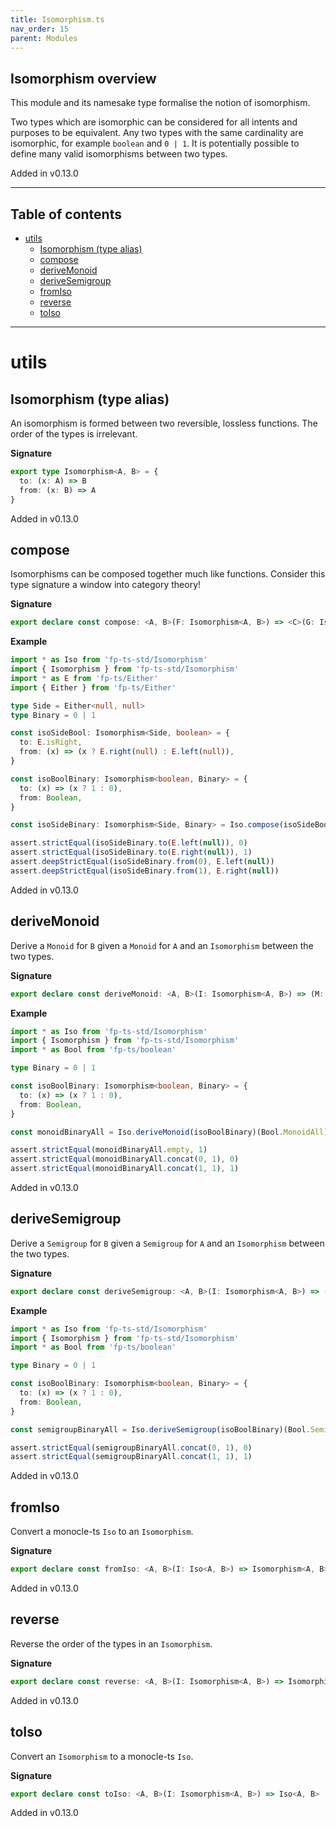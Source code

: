 ```yaml
---
title: Isomorphism.ts
nav_order: 15
parent: Modules
---
```


## Isomorphism overview

This module and its namesake type formalise the notion of isomorphism.

Two types which are isomorphic can be considered for all intents and
purposes to be equivalent. Any two types with the same cardinality are
isomorphic, for example `boolean` and `0 | 1`. It is potentially possible to
define many valid isomorphisms between two types.

Added in v0.13.0

---

<h2 class="text-delta">Table of contents</h2>

- [utils](#utils)
  - [Isomorphism (type alias)](#isomorphism-type-alias)
  - [compose](#compose)
  - [deriveMonoid](#derivemonoid)
  - [deriveSemigroup](#derivesemigroup)
  - [fromIso](#fromiso)
  - [reverse](#reverse)
  - [toIso](#toiso)

---

# utils

## Isomorphism (type alias)

An isomorphism is formed between two reversible, lossless functions. The
order of the types is irrelevant.

**Signature**

```ts
export type Isomorphism<A, B> = {
  to: (x: A) => B
  from: (x: B) => A
}
```

Added in v0.13.0

## compose

Isomorphisms can be composed together much like functions. Consider this
type signature a window into category theory!

**Signature**

```ts
export declare const compose: <A, B>(F: Isomorphism<A, B>) => <C>(G: Isomorphism<B, C>) => Isomorphism<A, C>
```

**Example**

```ts
import * as Iso from 'fp-ts-std/Isomorphism'
import { Isomorphism } from 'fp-ts-std/Isomorphism'
import * as E from 'fp-ts/Either'
import { Either } from 'fp-ts/Either'

type Side = Either<null, null>
type Binary = 0 | 1

const isoSideBool: Isomorphism<Side, boolean> = {
  to: E.isRight,
  from: (x) => (x ? E.right(null) : E.left(null)),
}

const isoBoolBinary: Isomorphism<boolean, Binary> = {
  to: (x) => (x ? 1 : 0),
  from: Boolean,
}

const isoSideBinary: Isomorphism<Side, Binary> = Iso.compose(isoSideBool)(isoBoolBinary)

assert.strictEqual(isoSideBinary.to(E.left(null)), 0)
assert.strictEqual(isoSideBinary.to(E.right(null)), 1)
assert.deepStrictEqual(isoSideBinary.from(0), E.left(null))
assert.deepStrictEqual(isoSideBinary.from(1), E.right(null))
```

Added in v0.13.0

## deriveMonoid

Derive a `Monoid` for `B` given a `Monoid` for `A` and an
`Isomorphism` between the two types.

**Signature**

```ts
export declare const deriveMonoid: <A, B>(I: Isomorphism<A, B>) => (M: Monoid<A>) => Monoid<B>
```

**Example**

```ts
import * as Iso from 'fp-ts-std/Isomorphism'
import { Isomorphism } from 'fp-ts-std/Isomorphism'
import * as Bool from 'fp-ts/boolean'

type Binary = 0 | 1

const isoBoolBinary: Isomorphism<boolean, Binary> = {
  to: (x) => (x ? 1 : 0),
  from: Boolean,
}

const monoidBinaryAll = Iso.deriveMonoid(isoBoolBinary)(Bool.MonoidAll)

assert.strictEqual(monoidBinaryAll.empty, 1)
assert.strictEqual(monoidBinaryAll.concat(0, 1), 0)
assert.strictEqual(monoidBinaryAll.concat(1, 1), 1)
```

Added in v0.13.0

## deriveSemigroup

Derive a `Semigroup` for `B` given a `Semigroup` for `A` and an
`Isomorphism` between the two types.

**Signature**

```ts
export declare const deriveSemigroup: <A, B>(I: Isomorphism<A, B>) => (S: Semigroup<A>) => Semigroup<B>
```

**Example**

```ts
import * as Iso from 'fp-ts-std/Isomorphism'
import { Isomorphism } from 'fp-ts-std/Isomorphism'
import * as Bool from 'fp-ts/boolean'

type Binary = 0 | 1

const isoBoolBinary: Isomorphism<boolean, Binary> = {
  to: (x) => (x ? 1 : 0),
  from: Boolean,
}

const semigroupBinaryAll = Iso.deriveSemigroup(isoBoolBinary)(Bool.SemigroupAll)

assert.strictEqual(semigroupBinaryAll.concat(0, 1), 0)
assert.strictEqual(semigroupBinaryAll.concat(1, 1), 1)
```

Added in v0.13.0

## fromIso

Convert a monocle-ts `Iso` to an `Isomorphism`.

**Signature**

```ts
export declare const fromIso: <A, B>(I: Iso<A, B>) => Isomorphism<A, B>
```

Added in v0.13.0

## reverse

Reverse the order of the types in an `Isomorphism`.

**Signature**

```ts
export declare const reverse: <A, B>(I: Isomorphism<A, B>) => Isomorphism<B, A>
```

Added in v0.13.0

## toIso

Convert an `Isomorphism` to a monocle-ts `Iso`.

**Signature**

```ts
export declare const toIso: <A, B>(I: Isomorphism<A, B>) => Iso<A, B>
```

Added in v0.13.0
